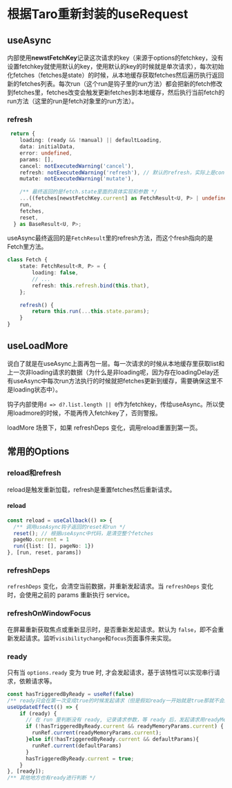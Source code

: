 # 根据Taro重新封装的useRequest

## useAsync

内部使用**newstFetchKey**记录这次请求的key（来源于options的fetchkey，没有设置fetchkey就使用默认的key，使用默认的key的时候就是单次请求），每次初始化fetches（fetches是state）的时候，从本地缓存获取fetches然后遍历执行返回新的fetches列表。每次run（这个run是钩子里的run方法）都会把新的fetch修改到fetches里，fetches改变会触发更新fetches到本地缓存，然后执行当前fetch的run方法（这里的run是fetch对象里的run方法）。

### refresh

```ts
 return {
    loading: (ready && !manual) || defaultLoading,
    data: initialData,
    error: undefined,
    params: [],
    cancel: notExecutedWarning('cancel'),
    refresh: notExecutedWarning('refresh'), // 默认的refresh，实际上是console.warn打印警告
    mutate: notExecutedWarning('mutate'),
	
    /** 最终返回的是fetch.state里面的具体实现和参数 */
    ...((fetches[newstFetchKey.current] as FetchResult<U, P> | undefined) || {}),
    run,
    fetches,
    reset,
  } as BaseResult<U, P>;
```

useAsync最终返回的是`FetchResult`里的refresh方法，而这个fresh指向的是Fetch里方法。

```ts
class Fetch {
    state: FetchResult<R, P> = {
        loading: false,
        // ...
        refresh: this.refresh.bind(this.that),
    };
    
    refresh() {
        return this.run(...this.state.params);
    }
} 
```



## useLoadMore

说白了就是在useAsync上面再包一层。每一次请求的时候从本地缓存里获取list和上一次非loading请求的数据（为什么是非loading呢，因为存在loadingDelay还有useAsync中每次run方法执行的时候就把fetches更新到缓存，需要确保这里不是loading状态中）。

钩子内部使用`d => d?.list.length || 0`作为fetchkey，传给useAsync。所以使用loadmore的时候，不能再传入fetchkey了，否则警报。

loadMore 场景下，如果 refreshDeps 变化，调用reload重置到第一页。

## 常用的Options

### reload和refresh

reload是触发重新加载，refresh是重置fetches然后重新请求。

#### reload

```ts
const reload = useCallback(() => {
  /** 调用useAsync钩子返回的reset和run */
  reset(); // 根据useAsync中代码，是清空整个fetches
  pageNo.current = 1
  run({list: [], pageNo: 1})
}, [run, reset, params])
```

### refreshDeps

`refreshDeps` 变化，会清空当前数据，并重新发起请求。当 `refreshDeps` 变化时，会使用之前的 params 重新执行 service。

### refreshOnWindowFocus

在屏幕重新获取焦点或重新显示时，是否重新发起请求。默认为 `false`，即不会重新发起请求。监听`visibilitychange`和`focus`页面事件来实现。

### ready

只有当 `options.ready` 变为 true 时, 才会发起请求，基于该特性可以实现串行请求，依赖请求等。

```ts
const hasTriggeredByReady = useRef(false)
/** ready只会在第一次变成true的时候发起请求（但是假如ready一开始就是true那就不会触发） */
useUpdateEffect(() => {
    if (ready) {
      // 在 run 里判断没有 ready, 记录请求参数，等 ready 后，发起请求用readyMemoryParams.current
      if (!hasTriggeredByReady.current && readyMemoryParams.current) {
        runRef.current(readyMemoryParams.current);
      }else if(!hasTriggeredByReady.current && defaultParams){
        runRef.current(defaultParams)
      }
      hasTriggeredByReady.current = true;
    }
}, [ready]);
/** 其他地方也有ready进行判断 */
```

